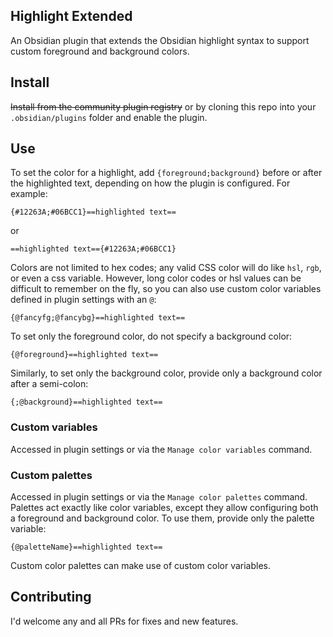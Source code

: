 ## Highlight Extended

An Obsidian plugin that extends the Obsidian highlight syntax to support custom foreground and background colors.

## Install

~~Install from the community plugin registry~~ or by cloning this repo into your `.obsidian/plugins` folder and enable the plugin.

## Use

To set the color for a highlight, add `{foreground;background}` before or after the highlighted text, depending on how the plugin is configured. For example:

`{#12263A;#06BCC1}==highlighted text==`

or

`==highlighted text=={#12263A;#06BCC1}`

Colors are not limited to hex codes; any valid CSS color will do like `hsl`, `rgb`, or even a css variable. However, long color codes or hsl values can be difficult to remember on the fly, so you can also use custom color variables defined in plugin settings with an `@`:

`{@fancyfg;@fancybg}==highlighted text==`

To set only the foreground color, do not specify a background color:

`{@foreground}==highlighted text==`

Similarly, to set only the background color, provide only a background color after a semi-colon:

`{;@background}==highlighted text==`

### Custom variables

Accessed in plugin settings or via the `Manage color variables` command.

### Custom palettes

Accessed in plugin settings or via the `Manage color palettes` command. Palettes act exactly like color variables, except they allow configuring both a foreground and background color. To use them, provide only the palette variable:

`{@paletteName}==highlighted text==`

Custom color palettes can make use of custom color variables.

## Contributing

I'd welcome any and all PRs for fixes and new features.
